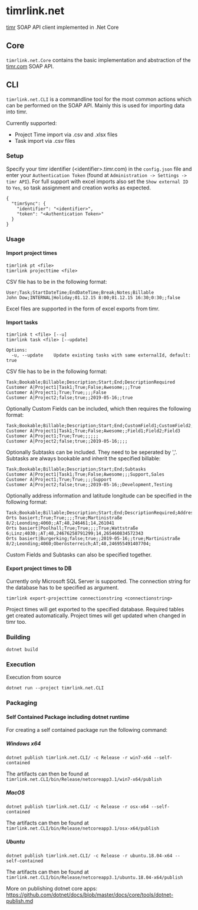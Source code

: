 # timrlink.net
[timr](timr.com) SOAP API client implemented in .Net Core

## Core

`timrlink.net.Core` contains the basic implementation and abstraction of the [timr.com](timr.com) SOAP API.

## CLI

`timrlink.net.CLI` is a commandline tool for the most common actions which can be performed on the SOAP API.
Mainly this is used for importing data into timr.

Currently supported:

* Project Time import via .csv and .xlsx files
* Task import via .csv files

### Setup

Specify your timr identifier (\<identifier>.timr.com) in the `config.json` file and enter your `Authentication Token` (found at `Administration -> Settings -> timr API`).
For full support with excel imports also set the `Show external ID` to `Yes`, so task assignment and creation works as expected.

```
{
  "timrSync": {
    "identifier": "<identifier>",
    "token": "<Authentication Token>"
  }
}
```

### Usage

#### Import project times

```
timrlink pt <file>
timrlink projecttime <file>
```

CSV file has to be in the following format:

```
User;Task;StartDateTime;EndDateTime;Break;Notes;Billable
John Dow;INTERNAL|Holiday;01.12.15 8:00;01.12.15 16:30;0:30;;false
```

Excel files are supported in the form of excel exports from timr.

#### Import tasks

```
timrlink t <file> [--u]
timrlink task <file> [--update]

Options:
  -u, --update    Update existing tasks with same externalId, default: true
```

CSV file has to be in the following format:

```
Task;Bookable;Billable;Description;Start;End;DescriptionRequired
Customer A|Project1|Task1;True;False;Awesome;;;True
Customer A|Project1;True;True;;;;False
Customer A|Project2;false;true;;2019-05-16;;true
```

Optionally Custom Fields can be included, which then requires the following format:

```
Task;Bookable;Billable;Description;Start;End;CustomField1;CustomField2;CustomField3
Customer A|Project1|Task1;True;False;Awesome;;Field1;Field2;Field3
Customer A|Project1;True;True;;;;;;
Customer A|Project2;false;true;;2019-05-16;;;;
```

Optionally Subtasks can be included. They need to be seperated by ','. Subtasks are always bookable and inherit the specified billable:

```
Task;Bookable;Billable;Description;Start;End;Subtasks
Customer A|Project1|Task1;True;False;Awesome;;;Support,Sales
Customer A|Project1;True;True;;;;Support
Customer A|Project2;false;true;;2019-05-16;;Development,Testing
```

Optionally address information and latitude longitude can be specified in the following format:

```
Task;Bookable;Billable;Description;Start;End;DescriptionRequired;Address;City;ZipCode;State;Country;Latitude;Longitude
Orts basiert;True;True;;;;True;Martinistraße 8/2;Leonding;4060;;AT;48,246461;14,261041
Orts basiert|Poolhall;True;True;;;;True;Wattstraße 6;Linz;4030;;AT;48,24676258791299;14,265460834572343
Orts basiert|Burgerking;false;true;;2019-05-16;;true;Martinistraße 8/2;Leonding;4060;Oberösterreich;AT;48,246955491407704;
```

Custom Fields and Subtasks can also be specified together.

#### Export project times to DB

Currently only Microsoft SQL Server is supported. The connection string for the database has to be specified as argument.

```
timrlink export-projecttime connectionstring <connectionstring>
```

Project times will get exported to the specified database. Required tables get created automatically.
Project times will get updated when changed in timr too. 

### Building

```
dotnet build
```

### Execution

Execution from source

```
dotnet run --project timrlink.net.CLI
```

### Packaging

#### Self Contained Package including dotnet runtime ###

For creating a self contained package run the following command:

##### Windows x64

```
dotnet publish timrlink.net.CLI/ -c Release -r win7-x64 --self-contained
```

The artifacts can then be found at `timrlink.net.CLI/bin/Release/netcoreapp3.1/win7-x64/publish`

##### MacOS

```
dotnet publish timrlink.net.CLI/ -c Release -r osx-x64 --self-contained
```

The artifacts can then be found at `timrlink.net.CLI/bin/Release/netcoreapp3.1/osx-x64/publish`


##### Ubuntu

```
dotnet publish timrlink.net.CLI/ -c Release -r ubuntu.18.04-x64 --self-contained
```

The artifacts can then be found at `timrlink.net.CLI/bin/Release/netcoreapp3.1/ubuntu.18.04-x64/publish`


More on publishing dotnet core apps:
<https://github.com/dotnet/docs/blob/master/docs/core/tools/dotnet-publish.md>

